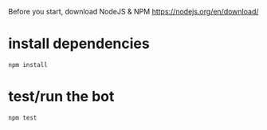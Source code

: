 Before you start, download NodeJS & NPM
https://nodejs.org/en/download/

# install dependencies
```
npm install
```
# test/run the bot
```
npm test
```
